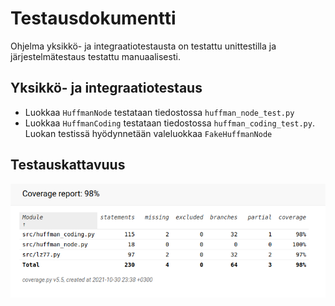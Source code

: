 # Testausdokumentti

Ohjelma yksikkö- ja integraatiotestausta on testattu unittestilla ja järjestelmätestaus testattu manuaalisesti.

## Yksikkö- ja integraatiotestaus

* Luokkaa `HuffmanNode` testataan tiedostossa `huffman_node_test.py`
* Luokkaa `HuffmanCoding` testataan tiedostossa `huffman_coding_test.py`. Luokan testissä hyödynnetään valeluokkaa `FakeHuffmanNode`

## Testauskattavuus
![Testikattavuus](https://github.com/TanakaAkihiro/tiedonpakkaus_tiralabra_s-2021/blob/master/dokumentaatio/kuvat/testikattavuus_lopullinen.png)
